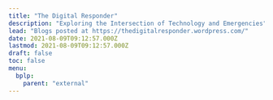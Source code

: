 ```yaml
---
title: "The Digital Responder"
description: "Exploring the Intersection of Technology and Emergencies"
lead: "Blogs posted at https://thedigitalresponder.wordpress.com/"
date: 2021-08-09T09:12:57.000Z
lastmod: 2021-08-09T09:12:57.000Z
draft: false
toc: false
menu:
  bplp:
    parent: "external"
---
```

